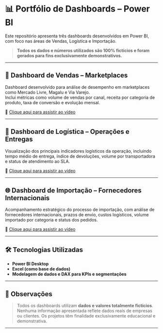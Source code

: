 # 📊 Portfólio de Dashboards – Power BI

Este repositório apresenta três dashboards desenvolvidos em Power BI, com foco nas áreas de Vendas, Logística e Importação.  
> **Todos os dados e números utilizados são 100% fictícios e foram gerados para fins exclusivamente demonstrativos.**

---

## 🛒 Dashboard de Vendas – Marketplaces

Dashboard desenvolvido para análise de desempenho em marketplaces como Mercado Livre, Magalu e Via Varejo.  
Inclui métricas como volume de vendas por canal, receita por categoria de produto, taxa de conversão e evolução mensal.

🎥 [Clique aqui para assistir ao vídeo](./BI-Vendas.mp4)

---

## 🚚 Dashboard de Logística – Operações e Entregas

Visualização dos principais indicadores logísticos da operação, incluindo tempo médio de entrega, índice de devoluções, volume por transportadora e status de atendimento ao SLA.

🎥 [Clique aqui para assistir ao vídeo](./dashboards/dashboard-logistica.mp4)

---

## 🌐 Dashboard de Importação – Fornecedores Internacionais

Acompanhamento estratégico do processo de importação, com análise de fornecedores internacionais, prazos de envio, custos logísticos, volume importado por categoria e status dos pedidos.

🎥 [Clique aqui para assistir ao vídeo](./dashboards/dashboard-importacao.mp4)

---

## 🛠️ Tecnologias Utilizadas
- **Power BI Desktop**
- **Excel (como base de dados)**
- **Modelagem de dados e DAX para KPIs e segmentações**

---

## 📌 Observações
> Todos os dashboards utilizam **dados e valores totalmente fictícios**. Nenhuma informação apresentada reflete dados reais de empresas ou clientes. Os projetos têm finalidade exclusivamente educacional e demonstrativa.

---
